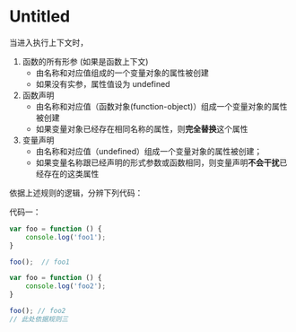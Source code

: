 # Untitled



当进入执行上下文时，

1. 函数的所有形参 \(如果是函数上下文\)
   * 由名称和对应值组成的一个变量对象的属性被创建
   * 如果没有实参，属性值设为 undefined
2. 函数声明
   * 由名称和对应值（函数对象\(function-object\)）组成一个变量对象的属性被创建
   * 如果变量对象已经存在相同名称的属性，则**完全替换**这个属性
3. 变量声明
   * 由名称和对应值（undefined）组成一个变量对象的属性被创建；
   * 如果变量名称跟已经声明的形式参数或函数相同，则变量声明**不会干扰**已经存在的这类属性

依据上述规则的逻辑，分辨下列代码：

代码一：

```javascript
var foo = function () {
    console.log('foo1');
}

foo();  // foo1

var foo = function () {
    console.log('foo2');
}

foo(); // foo2
// 此处依据规则三
```

